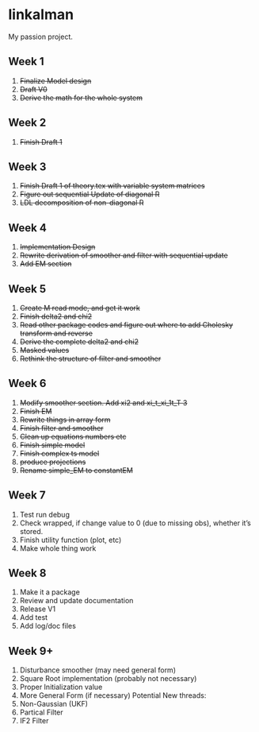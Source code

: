 # linkalman
My passion project. 

## Week 1

1. ~~Finalize Model design~~
2. ~~Draft V0~~
3. ~~Derive the math for the whole system~~

## Week 2 

1. ~~Finish Draft 1~~

## Week 3

1. ~~Finish Draft 1 of theory.tex with variable system matrices~~
2. ~~Figure out sequential Update of diagonal R~~
3. ~~LDL decomposition of non-diagonal R~~

## Week 4

1. ~~Implementation Design~~
2. ~~Rewrite derivation of smoother and filter with sequential update~~
3. ~~Add EM section~~

## Week 5

1. ~~Create M read mode, and get it work~~
2. ~~Finish delta2 and chi2~~
3. ~~Read other package codes and figure out where to add Cholesky transform and reverse~~
4. ~~Derive the complete delta2 and chi2~~
5. ~~Masked values~~
6. ~~Rethink the structure of filter and smoother~~

## Week 6

1. ~~Modify smoother section. Add xi2 and xi_t_xi_1t_T 3~~
2. ~~Finish EM~~
3. ~~Rewrite things in array form~~
4. ~~Finish filter and smoother~~
5. ~~Clean up equations numbers etc~~
6. ~~Finish simple model~~
7. ~~Finish complex ts model~~
8. ~~produce projections~~
9. ~~Rename simple_EM to constantEM~~

## Week 7

1. Test run debug
2. Check wrapped, if change value to 0 (due to missing obs), whether it’s stored. 
3. Finish utility function (plot, etc)
4. Make whole thing work

## Week 8

1. Make it a package
2. Review and update documentation
3. Release V1
4. Add test 
5. Add log/doc files

## Week 9+

1. Disturbance smoother (may need general form)
2. Square Root implementation (probably not necessary)
3. Proper Initialization value
4. More General Form (if necessary)
Potential New threads:
1. Non-Gaussian (UKF)
2. Partical Filter
3. IF2 Filter
